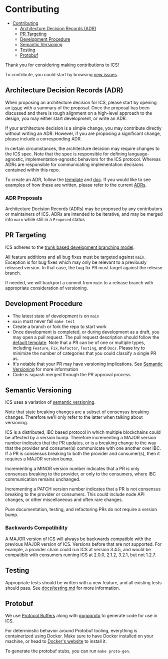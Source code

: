 # Contributing

- [Contributing](#contributing)
  - [Architecture Decision Records (ADR)](#architecture-decision-records-adr)
  - [PR Targeting](#pr-targeting)
  - [Development Procedure](#development-procedure)
  - [Semantic Versioning](#semantic-versioning)
  - [Testing](#testing)
  - [Protobuf](#protobuf)

Thank you for considering making contributions to ICS!

To contribute, you could start by browsing [new issues](https://github.com/cosmos/interchain-security/issues).

## Architecture Decision Records (ADR)

When proposing an architecture decision for ICS, please start by opening an [issue](https://github.com/cosmos/interchain-security/issues/new/choose) with a summary of the proposal. Once the proposal has been discussed and there is rough alignment on a high-level approach to the design, you may either start development, or write an ADR.

If your architecture decision is a simple change, you may contribute directly without writing an ADR. However, if you are proposing a significant change, please include a corresponding ADR.

In certain circumstances, the architecture decision may require changes to the ICS spec. Note that the spec is responsible for defining language-agnostic, implementation-agnostic behaviors for the ICS protocol. Whereas ADRs are responsible for communicating implementation decisions contained within this repo.

To create an ADR, follow the [template](https://github.com/cosmos/interchain-security/blob/main/docs/architecture/adr-template.md) and [doc](https://github.com/cosmos/interchain-security/blob/main/docs/architecture/README.md). If you would like to see examples of how these are written, please refer to the current [ADRs](https://github.com/cosmos/interchain-security/tree/main/docs/architecture).

### ADR Proposals

Architecture Decision Records (ADRs) may be proposed by any contributors or maintainers of ICS. ADRs are intended to be iterative, and may be merged into `main` while still in a `Proposed` status

## PR Targeting

ICS adheres to the [trunk based development branching model](https://trunkbaseddevelopment.com/).

All feature additions and all bug fixes must be targeted against `main`. Exception is for bug fixes which may only be relevant to a previously released version. In that case, the bug fix PR must target against the release branch.

If needed, we will backport a commit from `main` to a release branch with appropriate consideration of versioning.

## Development Procedure

- The latest state of development is on `main`
- `main` must never fail `make test`
- Create a branch or fork the repo to start work
- Once development is completed, or during development as a draft, you may open a pull request. The pull request description should follow the [default template](./.github/PULL_REQUEST_TEMPLATE.md). Note that a PR can be of one or multiple types, including `Feature`, `Fix`, `Refactor`, `Testing`, and `Docs`. Please try to minimize the number of categories that you could classify a single PR as.
- It's notable that your PR may have versioning implications. See [Semantic Versioning](#semantic-versioning) for more information
- Code is squash merged through the PR approval process

## Semantic Versioning

ICS uses a variation of [semantic versioning](https://semver.org/).

Note that state breaking changes are a subset of consensus breaking changes. Therefore we'll only refer to the latter when talking about versioning.

ICS is a distributed, IBC based protocol in which multiple blockchains could be affected by a version bump. Therefore incrementing a MAJOR version number indicates that the PR updates, or is a breaking change to the way that the provider and consumer(s) communicate with one another over IBC. If a PR is consensus breaking to both the provider and consumer(s), then it requires a MAJOR version bump.

Incrementing a MINOR version number indicates that a PR is only consensus breaking to the provider, or only to the consumers, where IBC communication remains unchanged.

Incrementing a PATCH version number indicates that a PR is not consensus breaking to the provider or consumers. This could include node API changes, or other miscellaneous and often rare changes.

Pure documentation, testing, and refactoring PRs do not require a version bump.

### Backwards Compatibility

A MAJOR version of ICS will always be backwards compatible with the previous MAJOR version of ICS. Versions before that are not supported. For example, a provider chain could run ICS at version 3.4.5, and would be compatible with consumers running ICS at 2.0.0, 2.1.2, 3.2.1, but not 1.2.7.

## Testing

Appropriate tests should be written with a new feature, and all existing tests should pass. See [docs/testing.md](./docs/testing.md) for more information.

## Protobuf

We use [Protocol Buffers](https://developers.google.com/protocol-buffers) along with [gogoproto](https://github.com/gogo/protobuf) to generate code for use in ICS.

For determinstic behavior around Protobuf tooling, everything is containerized using Docker. Make sure to have Docker installed on your machine, or head to [Docker's website](https://docs.docker.com/get-docker/) to install it.

To generate the protobuf stubs, you can run `make proto-gen`.
